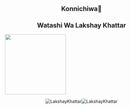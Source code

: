<h2 align="center">Konnichiwa👾</h2>
<h2 align="center">
  Watashi Wa Lakshay Khattar
</h2>
<img align="center" src="https://art.pixilart.com/sr2712ab0b35ecd.gif" height="200px" width="200px"/>

<p style="display: flex; justify-content: center;">
    <img src="https://github-readme-stats.vercel.app/api?username=LakshayKhattar&show_icons=true&locale=en" alt="LakshayKhattar" style="max-width: 50%;" />
    <img src="https://github-readme-streak-stats.herokuapp.com/?user=LakshayKhattar" alt="LakshayKhattar" style="max-width: 50%;" />
</p>

